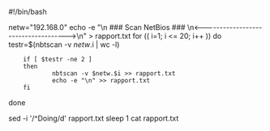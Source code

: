 #!/bin/bash

netw="192.168.0"
echo -e "\n ### Scan NetBios ### \n<------------------------------------>\n" > rapport.txt
for (( i=1; i <= 20; i++ ))
do
        testr=$(nbtscan -v $netw.$i | wc -l)

        if [ $testr -ne 2 ]
        then
                nbtscan -v $netw.$i >> rapport.txt
                echo -e "\n" >> rapport.txt
        fi
done

sed -i '/^Doing/d' rapport.txt
sleep 1
cat rapport.txt

